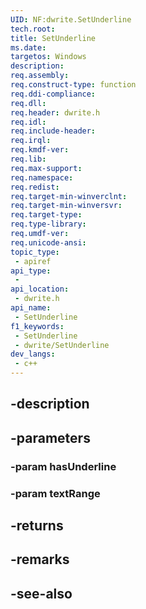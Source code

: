 ```yaml
---
UID: NF:dwrite.SetUnderline
tech.root: 
title: SetUnderline
ms.date: 
targetos: Windows
description: 
req.assembly: 
req.construct-type: function
req.ddi-compliance: 
req.dll: 
req.header: dwrite.h
req.idl: 
req.include-header: 
req.irql: 
req.kmdf-ver: 
req.lib: 
req.max-support: 
req.namespace: 
req.redist: 
req.target-min-winverclnt: 
req.target-min-winversvr: 
req.target-type: 
req.type-library: 
req.umdf-ver: 
req.unicode-ansi: 
topic_type:
 - apiref
api_type:
 - 
api_location:
 - dwrite.h
api_name:
 - SetUnderline
f1_keywords:
 - SetUnderline
 - dwrite/SetUnderline
dev_langs:
 - c++
---
```


## -description

## -parameters

### -param hasUnderline

### -param textRange

## -returns

## -remarks

## -see-also

